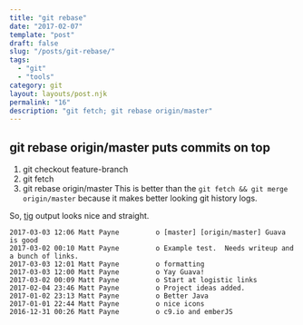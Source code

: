 ```yaml
---
title: "git rebase"
date: "2017-02-07"
template: "post"
draft: false
slug: "/posts/git-rebase/"
tags:
  - "git"
  - "tools"
category: git 
layout: layouts/post.njk
permalink: "16"
description: "git fetch; git rebase origin/master"
---
```


## git rebase origin/master puts commits on top

1. git checkout feature-branch
1. git fetch
1. git rebase origin/master
This is better than the `git fetch && git merge origin/master` because it makes better looking git history logs.

So, [tig](https://jonas.github.io/tig/)
output looks nice and straight.


```
2017-03-03 12:06 Matt Payne         o [master] [origin/master] Guava is good                                                            
2017-03-02 00:10 Matt Payne         o Example test.  Needs writeup and a bunch of links.
2017-03-03 12:01 Matt Payne         o formatting
2017-03-03 12:00 Matt Payne         o Yay Guava!
2017-03-02 00:09 Matt Payne         o Start at logistic links
2017-02-04 23:46 Matt Payne         o Project ideas added.
2017-01-02 23:13 Matt Payne         o Better Java
2017-01-01 22:44 Matt Payne         o nice icons
2016-12-31 00:26 Matt Payne         o c9.io and emberJS
```

